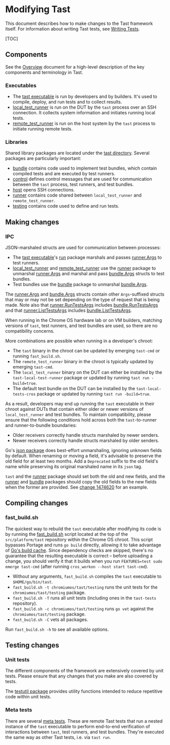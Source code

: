 # Modifying Tast

This document describes how to make changes to the Tast framework itself. For
information about writing Tast tests, see [Writing Tests].

[Writing Tests]: writing_tests.md

[TOC]

## Components

See the [Overview] document for a high-level description of the key components
and terminology in Tast.

[Overview]: overview.md

### Executables

*   The [tast executable] is run by developers and by builders. It's used to
    compile, deploy, and run tests and to collect results.
*   [local_test_runner] is run on the DUT by the `tast` process over an SSH
    connection. It collects system information and initiates running local
    tests.
*   [remote_test_runner] is run on the host system by the `tast` process to
    initiate running remote tests.

[tast executable]: https://chromium.googlesource.com/chromiumos/platform/tast/+/master/src/chromiumos/tast/cmd/tast/
[local_test_runner]: https://chromium.googlesource.com/chromiumos/platform/tast/+/master/src/chromiumos/tast/cmd/local_test_runner/
[remote_test_runner]: https://chromium.googlesource.com/chromiumos/platform/tast/+/master/src/chromiumos/tast/cmd/remote_test_runner/

### Libraries

Shared library packages are located under the [tast directory]. Several packages
are particularly important:

*   [bundle] contains code used to implement test bundles, which contain
    compiled tests and are executed by test runners.
*   [control] defines control messages that are used for communication between
    the `tast` process, test runners, and test bundles.
*   [host] opens SSH connections.
*   [runner] contains code shared between `local_test_runner` and
    `remote_test_runner`.
*   [testing] contains code used to define and run tests.

[tast directory]: https://chromium.googlesource.com/chromiumos/platform/tast/+/master/src/chromiumos/tast/
[bundle]: https://chromium.googlesource.com/chromiumos/platform/tast/+/master/src/chromiumos/tast/bundle/
[control]: https://chromium.googlesource.com/chromiumos/platform/tast/+/master/src/chromiumos/tast/control/
[host]: https://chromium.googlesource.com/chromiumos/platform/tast/+/master/src/chromiumos/tast/host/
[runner]: https://chromium.googlesource.com/chromiumos/platform/tast/+/master/src/chromiumos/tast/internal/runner/
[testing]: https://chromium.googlesource.com/chromiumos/platform/tast/+/master/src/chromiumos/tast/testing/

## Making changes

### IPC

JSON-marshaled structs are used for communication between processes:

*   The [tast executable]'s [run] package marshals and passes [runner.Args] to
    test runners.
*   [local_test_runner] and [remote_test_runner] use the [runner] package to
    unmarshal [runner.Args] and marshal and pass [bundle.Args] structs to test
    bundles.
*   Test bundles use the [bundle] package to unmarshal [bundle.Args].

The [runner.Args] and [bundle.Args] structs contain other `Args`-suffixed
structs that may or may not be set depending on the type of request that is
being made. Note also that [runner.RunTestsArgs] includes [bundle.RunTestsArgs]
and that [runner.ListTestsArgs] includes [bundle.ListTestsArgs].

When running in the Chrome OS hardware lab or on VM builders, matching versions
of `tast`, test runners, and test bundles are used, so there are no
compatibility concerns.

More combinations are possible when running in a developer's chroot:

*   The `tast` binary in the chroot can be updated by emerging `tast-cmd` or
    running `fast_build.sh`.
*   The `remote_test_runner` binary in the chroot is typically updated by
    emerging `tast-cmd`.
*   The `local_test_runner` binary on the DUT can either be installed by the
    `tast-local-test-runner` package or updated by running `tast run
    -build=true`.
*   The default test bundle on the DUT can be installed by the
    `tast-local-tests-cros` package or updated by running `tast run
    -build=true`.

As a result, developers may end up running the `tast` executable in their chroot
against DUTs that contain either older or newer versions of `local_test_runner`
and test bundles. To maintain compatibility, please ensure that the following
conditions hold across both the `tast`-to-runner and runner-to-bundle
boundaries:

*   Older receivers correctly handle structs marshaled by newer senders.
*   Newer receivers correctly handle structs marshaled by older senders.

Go's [json package] does best-effort unmarshaling, ignoring unknown fields by
default. When renaming or moving a field, it's advisable to preserve the old
field for at least two months. Add a `Deprecated` suffix to the old field's name
while preserving its original marshaled name in its `json` tag.

`tast` and the [runner] package should set both the old and new fields, and the
[runner] and [bundle] packages should copy the old fields to the new fields when
the former are provided. See [change 1474620] for an example.

[run]: https://chromium.googlesource.com/chromiumos/platform/tast/+/master/src/chromiumos/tast/cmd/tast/run/
[runner.Args]: https://godoc.org/chromium.googlesource.com/chromiumos/platform/tast.git/src/chromiumos/tast/internal/runner#Args
[bundle.Args]: https://godoc.org/chromium.googlesource.com/chromiumos/platform/tast.git/src/chromiumos/tast/bundle#Args
[runner.RunTestsArgs]: https://godoc.org/chromium.googlesource.com/chromiumos/platform/tast.git/src/chromiumos/tast/internal/runner#RunTestsArgs
[bundle.RunTestsArgs]: https://godoc.org/chromium.googlesource.com/chromiumos/platform/tast.git/src/chromiumos/tast/bundle#RunTestsArgs
[runner.ListTestsArgs]: https://godoc.org/chromium.googlesource.com/chromiumos/platform/tast.git/src/chromiumos/tast/internal/runner#ListTestsArgs
[bundle.ListTestsArgs]: https://godoc.org/chromium.googlesource.com/chromiumos/platform/tast.git/src/chromiumos/tast/bundle#ListTestsArgs
[json package]: https://golang.org/pkg/encoding/json/
[change 1474620]: https://crrev.com/c/1474620

## Compiling changes

### fast_build.sh

The quickest way to rebuild the `tast` executable after modifying its code is by
running the [fast_build.sh] script located at the top of the `src/platform/tast`
repository within the Chrome OS chroot. This script bypasses Portage and runs
`go build` directly, allowing it to take advantage of [Go's build cache]. Since
dependency checks are skipped, there's no guarantee that the resulting
executable is correct – before uploading a change, you should verify it that it
builds when you run `FEATURES=test sudo emerge tast-cmd` (after running
`cros_workon --host start tast-cmd`).

*   Without any arguments, `fast_build.sh` compiles the `tast` executable to
    `$HOME/go/bin/tast`.
*   `fast_build.sh -t chromiumos/tast/testing` runs the unit tests for the
    `chromiumos/tast/testing` package.
*   `fast_build.sh -T` runs all unit tests (including ones in the `tast-tests`
    repository).
*   `fast_build.sh -c chromiumos/tast/testing` runs `go vet` against the
    `chromiumos/tast/testing` package.
*   `fast_build.sh -C` vets all packages.

Run `fast_build.sh -h` to see all available options.

[fast_build.sh]: https://chromium.googlesource.com/chromiumos/platform/tast/+/master/fast_build.sh
[Go's build cache]: https://golang.org/cmd/go/#hdr-Build_and_test_caching

## Testing changes

### Unit tests

The different components of the framework are extensively covered by unit tests.
Please ensure that any changes that you make are also covered by tests.

The [testutil package] provides utility functions intended to reduce repetitive
code within unit tests.

[testutil package]: https://godoc.org/chromium.googlesource.com/chromiumos/platform/tast.git/src/chromiumos/tast/testutil

### Meta tests

There are several [meta tests]. These are remote Tast tests that run a nested
instance of the `tast` executable to perform end-to-end verification of
interactions between `tast`, test runners, and test bundles. They're executed
the same way as other Tast tests, i.e. via `tast run`.

[meta tests]: https://chromium.googlesource.com/chromiumos/platform/tast-tests/+/HEAD/src/chromiumos/tast/remote/bundles/cros/meta/
